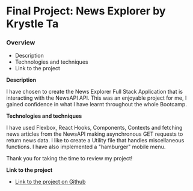 # Final Project: News Explorer by Krystle Ta

### Overview  

* Description 
* Technologies and techniques  
* Link to the project  
  
**Description**
  
I have chosen to create the News Explorer Full Stack Application that is interacting with the NewsAPI API. This was an enjoyable project for me, I gained confidence in what I have learnt throughout the whole Bootcamp.

**Technologies and  techniques**  
  
I have used Flexbox, React Hooks, Components, Contexts and fetching news articles from the NewsAPI making asynchronous GET requests to return news data.
I like to create a Utility file that handles miscellaneous functions. I have also implemented a "hamburger" mobile menu.

Thank you for taking the time to review my project!
  
**Link to the project**  
  
* [Link to the project on Github](https://github.com/krystleta/news-explorer-frontend/pull/1)  
